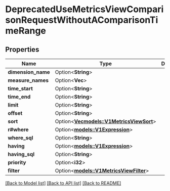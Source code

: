 # DeprecatedUseMetricsViewComparisonRequestWithoutAComparisonTimeRange

## Properties

Name | Type | Description | Notes
------------ | ------------- | ------------- | -------------
**dimension_name** | Option<**String**> |  | [optional]
**measure_names** | Option<**Vec<String>**> |  | [optional]
**time_start** | Option<**String**> |  | [optional]
**time_end** | Option<**String**> |  | [optional]
**limit** | Option<**String**> |  | [optional]
**offset** | Option<**String**> |  | [optional]
**sort** | Option<[**Vec<models::V1MetricsViewSort>**](v1MetricsViewSort.md)> |  | [optional]
**r#where** | Option<[**models::V1Expression**](v1Expression.md)> |  | [optional]
**where_sql** | Option<**String**> |  | [optional]
**having** | Option<[**models::V1Expression**](v1Expression.md)> |  | [optional]
**having_sql** | Option<**String**> |  | [optional]
**priority** | Option<**i32**> |  | [optional]
**filter** | Option<[**models::V1MetricsViewFilter**](v1MetricsViewFilter.md)> |  | [optional]

[[Back to Model list]](../README.md#documentation-for-models) [[Back to API list]](../README.md#documentation-for-api-endpoints) [[Back to README]](../README.md)


